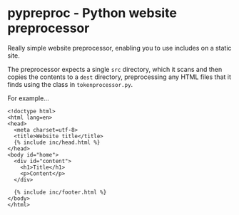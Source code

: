 # pypreproc - Python website preprocessor

Really simple website preprocessor, enabling you to use includes on a static site. 

The preprocessor expects a single `src` directory, which it scans and then copies the contents 
to a `dest` directory, preprocessing any HTML files that it finds using the class in `tokenprocessor.py`.

For example...

```
<!doctype html>
<html lang=en>
<head>
  <meta charset=utf-8>
  <title>Website title</title>
  {% include inc/head.html %}
</head>
<body id="home">
  <div id="content">
    <h1>Title</h1>
    <p>Content</p>
  </div>

  {% include inc/footer.html %}
</body>
</html>
```



